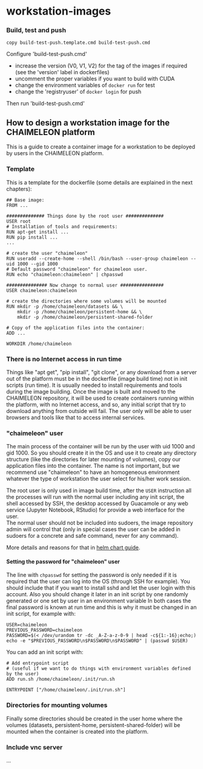 # workstation-images

### Build, test and push
```
copy build-test-push.template.cmd build-test-push.cmd
```
Configure 'build-test-push.cmd'
 - increase the version (V0, V1, V2) for the tag of the images if required (see the 'version' label in dockerfiles)
 - uncomment the proper variables if you want to build with CUDA
 - change the environment variables of `docker run` for test
 - change the 'registryuser' of `docker login` for push
 
Then run 'build-test-push.cmd'


## How to design a workstation image for the CHAIMELEON platform
This is a guide to create a container image for a workstation to be deployed by users in the CHAIMELEON platform.

### Template
This is a template for the dockerfile (some details are explained in the next chapters):
```
## Base image:
FROM ...

############## Things done by the root user ##############
USER root
# Installation of tools and requirements:
RUN apt-get install ...
RUN pip install ...
...

# create the user "chaimeleon"
RUN useradd --create-home --shell /bin/bash --user-group chaimeleon --uid 1000 --gid 1000
# Default password "chaimeleon" for chaimeleon user. 
RUN echo "chaimeleon:chaimeleon" | chpasswd

############### Now change to normal user ################
USER chaimeleon:chaimeleon

# create the directories where some volumes will be mounted
RUN mkdir -p /home/chaimeleon/datasets && \
    mkdir -p /home/chaimeleon/persistent-home && \
    mkdir -p /home/chaimeleon/persistent-shared-folder
    
# Copy of the application files into the container:
ADD ...

WORKDIR /home/chaimeleon
```

### There is no Internet access in run time
Things like "apt get", "pip install", "git clone", or any download from a server out of the platform must be in the dockerfile (image build time) not in init scripts (run time). It is usually needed to install requirements and tools during the image building. Once the image is built and moved to the CHAIMELEON repository, it will be used to create containers running within the platform, with no Internet access, and so, any initial script that try to download anything from outside will fail. The user only will be able to user browsers and tools like that to access internal services.

### "chaimeleon" user 
The main process of the container will be run by the user with uid 1000 and gid 1000. So you should create it in the OS and use it to create any directory structure (like the directories for later mounting of volumes), copy our application files into the container.
The name is not important, but we recommend use "chaimeleon" to have an homogeneous environment whatever the type of workstation the user select for his/her work session.

The root user is only used in image build time, after the `USER` instruction all the processes will run with the normal user including any init script, the shell accessed by SSH, the desktop accessed by Guacamole or any web service (Jupyter Notebook, RStudio) for provide a web interface for the user.  
The normal user should not be included into sudoers, the image repository admin will control that (only in special cases the user can be added in sudoers for a concrete and safe command, never for any command).

More details and reasons for that in [helm chart guide](https://github.com/chaimeleon-eu/helm-chart-common).

#### Setting the password for "chaimeleon" user
The line with `chpasswd` for setting the password is only needed if it is required that the user can log into the OS (through SSH for example).
You should include that if you want to install sshd and let the user login with this account.
Also you should change it later in an init script by one randomly generated or one set by user in an environment variable 
In both cases the final password is known at run time and this is why it must be changed in an init script, for example with:  
``` 
USER=chaimeleon
PREVIOUS_PASSWORD=chaimeleon
PASSWORD=$(< /dev/urandom tr -dc _A-Z-a-z-0-9 | head -c${1:-16};echo;)
echo -e "$PREVIOUS_PASSWORD\n$PASSWORD\n$PASSWORD" | (passwd $USER)
```

You can add an init script with: 
```
# Add entrypoint script
# (useful if we want to do things with environment variables defined by the user)
ADD run.sh /home/chaimeleon/.init/run.sh

ENTRYPOINT ["/home/chaimeleon/.init/run.sh"]
```

### Directories for mounting volumes
Finally some directories should be created in the user home where the volumes (datasets, persistent-home, persistent-shared-folder) will be mounted when the container is created into the platform.


### Include vnc server
...
